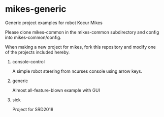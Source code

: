 # mikes-generic
Generic project examples for robot Kocur Mikes

Please clone mikes-common in the mikes-common subdirectory
and config into mikes-common/config.

When making a new project for mikes, fork this repository
and modify one of the projects included hereby.

1. console-control

   A simple robot steering from ncurses console using arrow keys.

2. generic
  
   Almost all-feature-blown example with GUI

3. sick

   Project for SRD2018
